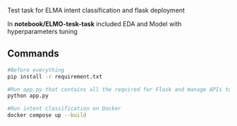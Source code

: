 Test task for ELMA intent classification and flask deployment

In **notebook/ELMO-tesk-task** included EDA and Model with hyperparameters tuning
## Commands
```.bash
#Before everything
pip install -r requirement.txt

#Run app.py that contains all the required for Flask and manage APIs to deploy intent classification
python app.py

#Run intent classification on Docker
docker compose up --build
